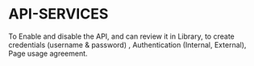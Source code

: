 # API-SERVICES
To Enable and disable the API, and can review it in Library, to create credentials (username &amp; password) , Authentication (Internal, External), Page usage agreement.
